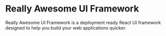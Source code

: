 # Really Awesome UI Framework
Really Awesome UI Framework is a deployment ready React UI framework designed to help you build your web applications quicker.